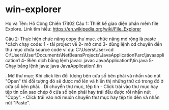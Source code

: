 # win-explorer
Họ và Tên: Hồ Công Chiến 17it02 Câu 1: Thiết kế giao diện phần mềm file Explore. Link tìm hiểu: https://en.wikipedia.org/wiki/File_Explorer

Câu 2: Thực hiện chức năng copy thư mục. chức năng mở rộng là paste
*cách chạy code:
1 - tải project về
2- mở cmd
3- dùng lệnh cd chuyển đến thư mục chứa source code ví dụ:
C:\Users\User>cd C:\Users\User\Documents\NetBeansProjects\JavaApplication1\src\javaapplication1
4- Biên dịch bằng lệnh javac: javac JavaApplication1\tin.java
5- Chạy bằng lệnh java: java JavaApplication1.tin

. Mở thư mục: Khi click lên đối tượng bên cửa sổ bên phải và nhấn vào nút "Open" thì đối tượng đó sẽ được mở lên và hiển thị những thứ có trong đó ở cửa sổ bên phải. 
. Di chuyển thư mục, tệp tin - Click trái vào thư mục hay tệp tin cần sao chép ở cửa sổ bên phải hay trái đều được rồi nhấn nút "Copy". - Click trái vào nơi muốn chuyển thư mục hay tệp tin đến và nhấn nút "Paste".
